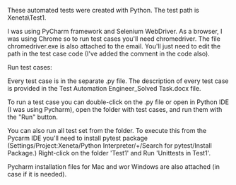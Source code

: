 These automated tests were created with Python. The test path is Xeneta\Test1.

I was using PyCharm framework and Selenium WebDriver. 
As a browser, I was using Chrome so to run test cases you'll need chromedriver. The file chromedriver.exe is also attached to the email. 
You'll just need to edit the path in the test case code (I've added the comment in the code also).

Run test cases:

Every test case is in the separate .py file. The description of every test case is provided in the Test Automation Engineer_Solved Task.docx file.

To run a test case you can double-click on the .py file or open in Python IDE (I was using Pycharm), open the folder with test cases, and run them with the "Run" button.
 
You can also run all test set from the folder. 
To execute this from the Pycarm IDE you'll need to install pytest package (Settings/Project:Xeneta/Python Interpreter/+/Search for pytest/Install Package.) 
Right-click on the folder 'Test1' and Run 'Unittests in Test1'.

Pycharm installation files for Mac and wor Windows are also attached (in case if it is needed).
